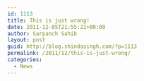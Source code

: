 ```yaml
---
id: 1113
title: This is just wrong!
date: 2011-12-05T21:55:21+00:00
author: Sarpanch Sahib
layout: post
guid: http://blog.shindasingh.com/?p=1113
permalink: /2011/12/this-is-just-wrong/
categories:
  - News
---
```

